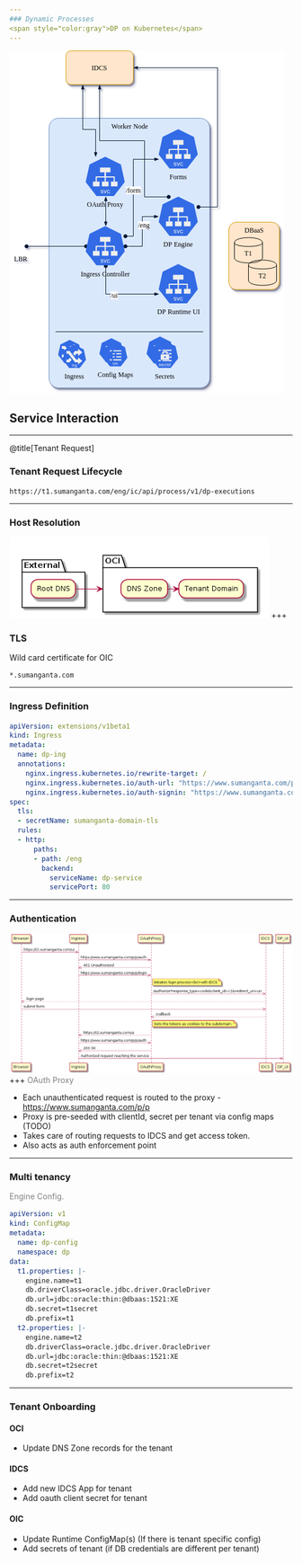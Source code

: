 ```yaml
---
### Dynamic Processes
<span style="color:gray">DP on Kubernetes</span>
---
```

![Flow Chart](./dp-k8s.png)
## Service Interaction
---
@title[Tenant Request]
### Tenant Request Lifecycle
```
https://t1.sumanganta.com/eng/ic/api/process/v1/dp-executions
```
---
### Host Resolution
![Flow Chart](./dns.png)
+++
### TLS
Wild card certificate for OIC
 ```
 *.sumanganta.com
 ```
---

### Ingress Definition
```Yaml
apiVersion: extensions/v1beta1
kind: Ingress
metadata:
  name: dp-ing
  annotations:
    nginx.ingress.kubernetes.io/rewrite-target: /
    nginx.ingress.kubernetes.io/auth-url: "https://www.sumanganta.com/p/p/auth"
    nginx.ingress.kubernetes.io/auth-signin: "https://www.sumanganta.com/p/p/login"
spec:
  tls:
  - secretName: sumanganta-domain-tls
  rules:
  - http:
      paths:
      - path: /eng
        backend:
          serviceName: dp-service
          servicePort: 80
```
---
### Authentication

![request lifecycle](oauthproxy.png "Logo Title Text 1")
+++
<span style="color:gray">OAuth Proxy</span>
- Each unauthenticated request is routed to the proxy - https://www.sumanganta.com/p/p
- Proxy is pre-seeded with clientId, secret per tenant via config maps (TODO)
- Takes care of routing requests to IDCS and get access token.
- Also acts as auth enforcement point
---
### Multi tenancy

<span style="color:gray">Engine Config.</span>

```Yaml
apiVersion: v1
kind: ConfigMap
metadata:
  name: dp-config
  namespace: dp
data:
  t1.properties: |-
    engine.name=t1
    db.driverClass=oracle.jdbc.driver.OracleDriver
    db.url=jdbc:oracle:thin:@dbaas:1521:XE
    db.secret=t1secret
    db.prefix=t1
  t2.properties: |-
    engine.name=t2
    db.driverClass=oracle.jdbc.driver.OracleDriver
    db.url=jdbc:oracle:thin:@dbaas:1521:XE
    db.secret=t2secret
    db.prefix=t2
```
---
### Tenant Onboarding
#### OCI
- Update DNS Zone records for the tenant
#### IDCS
- Add new IDCS App for tenant
- Add oauth client secret for tenant
#### OIC
- Update Runtime ConfigMap(s) (If there is tenant specific config)
- Add secrets of tenant (if DB credentials are different per tenant)
